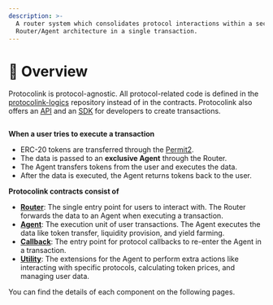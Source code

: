 ```yaml
---
description: >-
  A router system which consolidates protocol interactions within a secure
  Router/Agent architecture in a single transaction.
---
```


# 🔮 Overview

Protocolink is protocol-agnostic. All protocol-related code is defined in the [protocolink-logics](https://github.com/dinngo/protocolink-logics) repository instead of in the contracts. Protocolink also offers an [API](https://docs.protocolink.com/integrate-api/overview) and an [SDK](https://docs.protocolink.com/integrate-js-sdk/overview) for developers to create transactions.

<div align="left">

<figure><img src="https://lh5.googleusercontent.com/YaDNu0MTtbyVqmhXZO3vqnTHhEXkgzvP64RlOTbrtVKWX5A9o0p9QZeqAP2UFNzMFRTbhWaq5tOrLXCuFV6tJIpxacQm-wAkYSnnh_I512syfQq1WeWCPUBRei8axTNV7UI9ddXXXXJSFDm7fVA7AkA" alt=""><figcaption></figcaption></figure>

</div>

**When a user tries to execute a transaction**

* ERC-20 tokens are transferred through the [Permit2](https://github.com/Uniswap/permit2).
* The data is passed to an **exclusive Agent** through the Router.
* The Agent transfers tokens from the user and executes the data.
* After the data is executed, the Agent returns tokens back to the user.

**Protocolink contracts consist of**

* [**Router**](router.md): The single entry point for users to interact with. The Router forwards the data to an Agent when executing a transaction.
* [**Agent**](agent.md): The execution unit of user transactions. The Agent executes the data like token transfer, liquidity provision, and yield farming.
* [**Callback**](callback.md): The entry point for protocol callbacks to re-enter the Agent in a transaction.
* [**Utility**](utility.md): The extensions for the Agent to perform extra actions like interacting with specific protocols, calculating token prices, and managing user data.

You can find the details of each component on the following pages.
